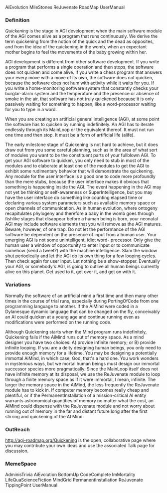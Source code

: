 AiEvolution MileStones ReJuvenate RoadMap UserManual

### Definition ###

_Quickening_ is the stage in AGI development when the main
software module of the AGI comes alive as a program that
runs continuously. We derive the term quickening from the
notion of the quick and the dead as opposites, and from the
idea of the quickening in the womb, when an expectant
mother begins to feel the movements of the baby growing
within her.

AGI development is different from other software
development. If you write a program that performs a single
operation and then stops, the software does not quicken and
come alive. If you write a chess program that answers your
every move with a move of its own, the software does not
quicken, because the software does not hum with activity
while it waits for you. If you write a home-monitoring
software system that constantly checks your burglar-alarm
system and the temperature and the presence or absence of
smoke in the air, that software has not truly quickened
because it is only passively waiting for something to
happen, like a word-processor waiting for you to type in a
word.

When you are creating an artificial general intelligence
(AGI), at some point the software has to quicken by running
indefinitely. An AGI has to iterate endlessly through its
MainLoop or the equivalent thereof. It must not run one
time and then stop. It must be a form of artificial life
(alife).

The early milestone stage of Quickening is not hard to
achieve, but it does draw out from you some careful
planning, such as in the area of what sort of modules you
want to be the constituent parts of your fullblown AGI. To
get your AGI software to quicken, you only need to stub in
most of the modules and to elaborate at least one of the
modules to get the AGI to exhibit some rudimentary behavior
that will demonstrate the quickening. Any module for the
user interface is a good one to code more profoundly than
the mere stubs, because the user interface makes it obvious
that something is happening inside the AGI. The event
happening in the AGI may not yet be thinking or self-awareness
or SuperIntelligence, but you may have the user
interface do something like counting elapsed time or
declaring various system parameters such as available
memory space or open channels of communication.
As in human evolution, where ontogeny recapitulates
phylogeny and therefore a baby in the womb goes through
fishlike stages that disappear before a human being is
born, your neonatal AGI may include software elements that
you will remove as the AGI matures. Beware, however, of one
trap. Do not let the performance of the AGI software be
dependent on the presence of input from a human user. Your
emerging AGI is not some unintelligent, idiot word-
processor. Only give the human user a window of
opportunity to enter input or to communicate somehow (send
a tweet?) with the machine intelligence. Slam the window
shut periodically and let the AGI do its own thing for a
few looping cycles. Then check again for user input. Let
nothing be a show-stopper. Eventually your AGI, or
somebody's AGI, is going to outlive all human beings
currently alive on this planet. Get used to it, get over
it, and get on with it.

### Variations ###

Normally the software of an artificial mind a first time
and then many other times in the course of trial runs,
especially during PortingOfCode from one programming
language to another. If the AiMind were coded in a
Dylanesque dynamic language that can be changed on the fly,
conceivably an AI could quicken at a young age and continue
running even as modifications were performed on the running
code.

Although Quickening starts when the Mind program runs
indefinitely, Quickening fails if the AiMind runs out of
memory space. As a mind designer you have two choices: A)
provide infinite memory; or B) provide infinite looping. If
you are a deity designing human beings, you only need to
provide enough memory for a lifetime. You may be designing
a potentially immortal AiMind, in which case, God, that's a
hard one. You work wonders in mysterious ways, but
we mortal human beings must design our immortal successor
species more pragmatically. Since the MainLoop itself does
not have infinite memory at its disposal, we use the
ReJuvenate module to loop through a finite memory space as
if it were immortal, I mean, infinite. The larger the
memory space in the AiMind, the less frequently the
ReJuvenate module has to kick in. If computer memory
becomes really cheap and plentiful, or if the
PermanentInstallation of a mission-critical AI entity
warrants astronomical quantities of memory no matter what
the cost, an AiMind could dispense with the ReJuvenate
module and not worry about running out of memory in the far
and distant future long after the first stirring and
quickening of the AI Mind.


### OutReach ###

http://agi-roadmap.org/Quickening is the open,
collaborative page where you may contribute your own ideas
and use the associated Talk page for discussion.

### MemeSpace ###
AdminisTrivia AiEvolution BottomUp CodeComplete ImMortality LifeQuaScienceFiction MindGrid PermanentInstallation ReJuvenate TippingPoint UserManual
